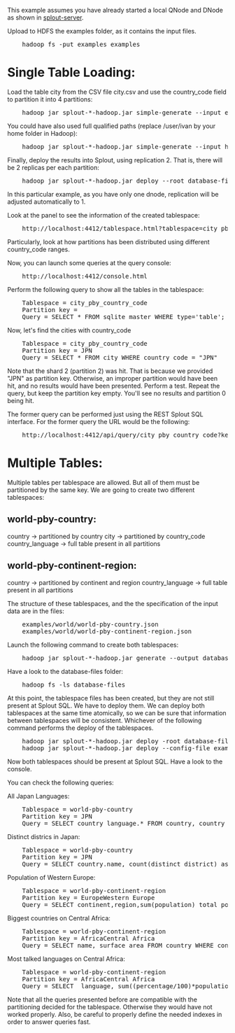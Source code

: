 This example assumes you have already started a local QNode and DNode as shown in [splout-server](https://github.com/datasalt/splout-db/tree/master/splout-server). 

Upload to HDFS the examples folder, as it contains the input files. 

<pre>
	hadoop fs -put examples examples
</pre>

Single Table Loading:
=====================

Load the table city from the CSV file city.csv and use the country_code field to partition it into 4 partitions:  

<pre>
	hadoop jar splout-*-hadoop.jar simple-generate --input examples/world/city.csv --output database-files --tablespace city_pby_country_code --table city --separator , --escape \\ --quotes \"\"\" --nullstring \\N --schema "id:int,name:string,country_code:string,district:string,population:int" --partitionby country_code --partitions 4
</pre>

You could have also used full qualified paths (replace /user/ivan by your home folder in Hadoop):

<pre>
	hadoop jar splout-*-hadoop.jar simple-generate --input hdfs:///user/ivan/examples/world/city.csv --output hdfs:///user/ivan/database-files --tablespace city_pby_country_code --table city --separator , --escape \\ --quotes \"\"\" --nullstring \\N --schema "id:int,name:string,country_code:string,district:string,population:int" --partitionby country_code --partitions 4
</pre>

Finally, deploy the results into Splout, using replication 2. That is, there will be 2 replicas per each partition:

<pre>
	hadoop jar splout-*-hadoop.jar deploy --root database-files --tablespaces city_pby_country_code --replication 2 --qnode http://localhost:4412
</pre>

In this particular example, as you have only one dnode, replication will be adjusted automatically to 1. 

Look at the panel to see the information of the created tablespace:

<pre>
	http://localhost:4412/tablespace.html?tablespace=city_pby_country_code
</pre>

Particularly, look at how partitions has been distributed using different country_code ranges. 

Now, you can launch some queries at the query console:

<pre>
	http://localhost:4412/console.html
</pre>

Perform the following query to show all the tables in the tablespace:

<pre>
	Tablespace = city_pby_country_code
	Partition key = 
	Query = SELECT * FROM sqlite_master WHERE type='table';
</pre>

Now, let's find the cities  with country_code 

<pre>
	Tablespace = city_pby_country_code
	Partition key = JPN 
	Query = SELECT * FROM city WHERE country_code = "JPN"
</pre>

Note that the shard 2 (partition 2) was hit. That is because we provided "JPN" as partition key. Otherwise, an improper partition would have been hit, and no results would have been presented. Perform a test. Repeat the query, but keep the partition key empty. You'll see no results and partition 0 being hit.

The former query can be performed just using the REST Splout SQL interface. For the former query the URL would be the following:

<pre>
	http://localhost:4412/api/query/city_pby_country_code?key=JPN&sql=SELECT%20*%20FROM%20city%20WHERE%20country_code%20%3D%20%22JPN%22
</pre>

Multiple Tables:
===============

Multiple tables per tablespace are allowed. But all of them must be partitioned by the same key. 
We are going to create two different tablespaces:

world-pby-country:
------------------
country -> partitioned by country
city -> partitioned by country_code
country_language -> full table present in all partitions

world-pby-continent-region:
------------------------
country -> partitioned by continent and region
country_language -> full table present in all partitions

The structure of these tablespaces, and the the specification of the input data are in the files: 

<pre>
	examples/world/world-pby-country.json
	examples/world/world-pby-continent-region.json
</pre>

Launch the following command to create both tablespaces:

<pre>
	hadoop jar splout-*-hadoop.jar generate --output database-files --tablespacefile examples/world/world-pby-country.json --tablespacefile examples/world/world-pby-continent-region.json
</pre>

Have a look to the database-files folder:

<pre>
	hadoop fs -ls database-files
</pre>

At this point, the tablespace files has been created, but they are not still present at Splout SQL. We have to deploy them. We can deploy both tablespaces at the same time atomically, so we can be sure that information between tablespaces will be consistent. Whichever of the following command performs the deploy of the tablespaces. 

<pre>
	hadoop jar splout-*-hadoop.jar deploy -root database-files -ts world-pby-continent-region -ts world-pby-country -r 2 -q http://localhost:4412
	hadoop jar splout-*-hadoop.jar deploy --config-file examples/world/deployment.json --qnode http://localhost:4412
</pre>

Now both tablespaces should be present at Splout SQL. Have a look to the console. 

You can check the following queries:

All Japan Languages:

<pre>
	Tablespace = world-pby-country
	Partition key = JPN 
	Query = SELECT country_language.* FROM country, country_language WHERE country.code = country_language.country_code AND country.code = "JPN"
</pre>

Distinct districs in Japan:

<pre>
	Tablespace = world-pby-country
	Partition key = JPN 
	Query = SELECT country.name, count(distinct district) as num_districts FROM country, city WHERE country.code = "JPN" and country.code = city.country_code;
</pre>

Population of Western Europe:

<pre>
	Tablespace = world-pby-continent-region
	Partition key = EuropeWestern Europe 
	Query = SELECT continent,region,sum(population) total_population FROM country WHERE continent = "Europe" AND region = "Western Europe";
</pre>

Biggest countries on Central Africa:

<pre>
	Tablespace = world-pby-continent-region
	Partition key = AfricaCentral Africa
	Query = SELECT name, surface_area FROM country WHERE continent = "Africa" AND region = "Central Africa" ORDER BY surface_area DESC;
</pre>

Most talked languages on Central Africa:

<pre>
	Tablespace = world-pby-continent-region
	Partition key = AfricaCentral Africa
	Query = SELECT  language, sum((percentage/100)*population) as people FROM country, country_language WHERE country.code = country_language.country_code AND continent = "Africa" AND region = "Central Africa" GROUP BY language ORDER BY people DESC;
</pre>

Note that all the queries presented before are compatible with the partitioning decided for the tablespace. Otherwise they would have not worked properly. Also, be careful to properly define the needed indexes in order to answer queries fast.
